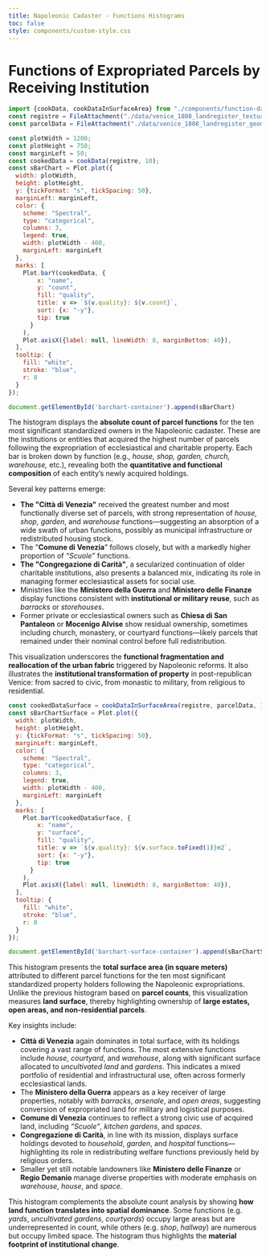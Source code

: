 ```yaml
---
title: Napoleonic Cadaster - Functions Histograms
toc: false
style: components/custom-style.css
---
```



# Functions of Expropriated Parcels by Receiving Institution


<!-- Create the tanble container -->
<div class="block-container">
<div id="barchart-container" class="block-component"></div>
<div id="barchart-legend"></div>
</div>

```js
import {cookData, cookDataInSurfaceArea} from "./components/function-data-cooking.js";
const registre = FileAttachment("./data/venice_1808_landregister_textual_entries.json").json();
const parcelData = FileAttachment("./data/venice_1808_landregister_geometries.geojson").json();
```

```js
const plotWidth = 1200;
const plotHeight = 750;
const marginLeft = 50;
const cookedData = cookData(registre, 10);
const sBarChart = Plot.plot({
  width: plotWidth,
  height: plotHeight,
  y: {tickFormat: "s", tickSpacing: 50},
  marginLeft: marginLeft,
  color: {
    scheme: "Spectral",
    type: "categorical", 
    columns: 3,
    legend: true,
    width: plotWidth - 400,
    marginLeft: marginLeft
  },
  marks: [
    Plot.barY(cookedData, {
        x: "name",
        y: "count",
        fill: "quality",
        title: v => `${v.quality}: ${v.count}`,
        sort: {x: "-y"},
        tip: true
      }
    ),
    Plot.axisX({label: null, lineWidth: 8, marginBottom: 40}),
  ],
  tooltip: {
    fill: "white",
    stroke: "blue",
    r: 8
  }
});

document.getElementById('barchart-container').append(sBarChart)
```
The histogram displays the **absolute count of parcel functions** for the ten most significant standardized owners in the Napoleonic cadaster. These are the institutions or entities that acquired the highest number of parcels following the expropriation of ecclesiastical and charitable property. Each bar is broken down by function (e.g., _house, shop, garden, church, warehouse,_ etc.), revealing both the **quantitative and functional composition** of each entity’s newly acquired holdings.

Several key patterns emerge:
* **The "Città di Venezia"** received the greatest number and most functionally diverse set of parcels, with strong representation of _house, shop, garden_, and _warehouse_ functions—suggesting an absorption of a wide swath of urban functions, possibly as municipal infrastructure or redistributed housing stock. 
* The "**Comune di Venezia**" follows closely, but with a markedly higher proportion of *“Scuole”*  functions. 
* **The "Congregazione di Carità"**, a secularized continuation of older charitable institutions, also presents a balanced mix, indicating its role in managing former ecclesiastical assets for social use.
* Ministries like the **Ministero della Guerra** and **Ministero delle Finanze** display functions consistent with **institutional or military reuse**, such as *barracks* or *storehouses*.
* Former private or ecclesiastical owners such as **Chiesa di San Pantaleon** or **Mocenigo Alvise** show residual ownership, sometimes including church, monastery, or courtyard functions—likely parcels that remained under their nominal control before full redistribution.

This visualization underscores the **functional fragmentation and reallocation of the urban fabric** triggered by Napoleonic reforms. It also illustrates the **institutional transformation of property** in post-republican Venice: from sacred to civic, from monastic to military, from religious to residential.


<!-- Create the tanble container -->
<div class="block-container">
<div id="barchart-surface-container" class="block-component"></div>
<div id="barchart-surface-legend"></div>
</div>

```js
const cookedDataSurface = cookDataInSurfaceArea(registre, parcelData, 10);
const sBarChartSurface = Plot.plot({
  width: plotWidth,
  height: plotHeight,
  y: {tickFormat: "s", tickSpacing: 50},
  marginLeft: marginLeft,
  color: {
    scheme: "Spectral",
    type: "categorical", 
    columns: 3,
    legend: true,
    width: plotWidth - 400,
    marginLeft: marginLeft
  },
  marks: [
    Plot.barY(cookedDataSurface, {
        x: "name",
        y: "surface",
        fill: "quality",
        title: v => `${v.quality}: ${v.surface.toFixed(1)}m2`,
        sort: {x: "-y"},
        tip: true
      }
    ),
    Plot.axisX({label: null, lineWidth: 8, marginBottom: 40}),
  ],
  tooltip: {
    fill: "white",
    stroke: "blue",
    r: 8
  }
});

document.getElementById('barchart-surface-container').append(sBarChartSurface);
```

This histogram presents the **total surface area (in square meters)** attributed to different parcel functions for the ten most significant standardized property holders following the Napoleonic expropriations. Unlike the previous histogram based on **parcel counts**, this visualization measures **land surface**, thereby highlighting ownership of **large estates, open areas, and non-residential parcels**.

Key insights include:
* **Città di Venezia** again dominates in total surface, with its holdings covering a vast range of functions. The most extensive functions include *house*, *courtyard*, and *warehouse*, along with significant surface allocated to *uncultivated land* and *gardens*. This indicates a mixed portfolio of residential and infrastructural use, often across formerly ecclesiastical lands.
* The **Ministero della Guerra** appears as a key receiver of large properties, notably with _barracks_, _arsenale_, and _open areas_, suggesting conversion of expropriated land for military and logistical purposes.
* **Comune di Venezia** continues to reflect a strong civic use of acquired land, including *“Scuole”*, *kitchen gardens*, and *spaces*.
* **Congregazione di Carità**, in line with its mission, displays surface holdings devoted to *household*, *garden*, and *hospital* functions—highlighting its role in redistributing welfare functions previously held by religious orders.
* Smaller yet still notable landowners like **Ministero delle Finanze** or **Regio Demanio** manage diverse properties with moderate emphasis on *warehouse*, *house*, and *space*.

This histogram complements the absolute count analysis by showing **how land function translates into spatial dominance**. Some functions (e.g. *yards*, *uncultivated gardens*, *courtyards*) occupy large areas but are underrepresented in count, while others (e.g. *shop*, *hallway*) are numerous but occupy limited space. The histogram thus highlights the **material footprint of institutional change**. 

